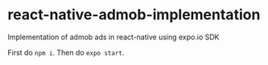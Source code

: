 # react-native-admob-implementation
Implementation of admob ads in react-native using expo.io SDK

First do `npm i`.
Then do `expo start`.

